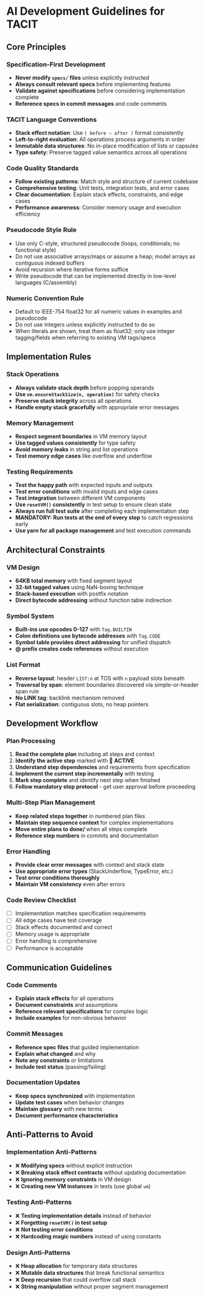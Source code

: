 # AI Development Guidelines for TACIT

## Core Principles

### Specification-First Development

- **Never modify `specs/` files** unless explicitly instructed
- **Always consult relevant specs** before implementing features
- **Validate against specifications** before considering implementation complete
- **Reference specs in commit messages** and code comments

### TACIT Language Conventions

- **Stack effect notation**: Use `( before — after )` format consistently
- **Left-to-right evaluation**: All operations process arguments in order
- **Immutable data structures**: No in-place modification of lists or capsules
- **Type safety**: Preserve tagged value semantics across all operations

### Code Quality Standards

- **Follow existing patterns**: Match style and structure of current codebase
- **Comprehensive testing**: Unit tests, integration tests, and error cases
- **Clear documentation**: Explain stack effects, constraints, and edge cases
- **Performance awareness**: Consider memory usage and execution efficiency

### Pseudocode Style Rule

- Use only C-style, structured pseudocode (loops, conditionals; no functional style)
- Do not use associative arrays/maps or assume a heap; model arrays as contiguous indexed buffers
- Avoid recursion where iterative forms suffice
- Write pseudocode that can be implemented directly in low-level languages (C/assembly)

### Numeric Convention Rule

- Default to IEEE-754 float32 for all numeric values in examples and pseudocode
- Do not use integers unless explicitly instructed to do so
- When literals are shown, treat them as float32; only use integer tagging/fields when referring to existing VM tags/specs

## Implementation Rules

### Stack Operations

- **Always validate stack depth** before popping operands
- **Use `vm.ensureStackSize(n, operation)`** for safety checks
- **Preserve stack integrity** across all operations
- **Handle empty stack gracefully** with appropriate error messages

### Memory Management

- **Respect segment boundaries** in VM memory layout
- **Use tagged values consistently** for type safety
- **Avoid memory leaks** in string and list operations
- **Test memory edge cases** like overflow and underflow

### Testing Requirements

- **Test the happy path** with expected inputs and outputs
- **Test error conditions** with invalid inputs and edge cases
- **Test integration** between different VM components
- **Use `resetVM()` consistently** in test setup to ensure clean state
- **Always run full test suite** after completing each implementation step
- **MANDATORY: Run tests at the end of every step** to catch regressions early
- **Use yarn for all package management** and test execution commands

## Architectural Constraints

### VM Design

- **64KB total memory** with fixed segment layout
- **32-bit tagged values** using NaN-boxing technique
- **Stack-based execution** with postfix notation
- **Direct bytecode addressing** without function table indirection

### Symbol System

- **Built-ins use opcodes 0-127** with `Tag.BUILTIN`
- **Colon definitions use bytecode addresses** with `Tag.CODE`
- **Symbol table provides direct addressing** for unified dispatch
- **@ prefix creates code references** without execution

### List Format

- **Reverse layout**: header `LIST:n` at TOS with `n` payload slots beneath
- **Traversal by span**: element boundaries discovered via simple-or-header span rule
- **No LINK tag**: backlink mechanism removed
- **Flat serialization**: contiguous slots, no heap pointers

## Development Workflow

### Plan Processing

1. **Read the complete plan** including all steps and context
2. **Identify the active step** marked with 🎯 **ACTIVE**
3. **Understand step dependencies** and requirements from specification
4. **Implement the current step incrementally** with testing
5. **Mark step complete** and identify next step when finished
6. **Follow mandatory stop protocol** - get user approval before proceeding

### Multi-Step Plan Management

- **Keep related steps together** in numbered plan files
- **Maintain step sequence context** for complex implementations
- **Move entire plans to done/** when all steps complete
- **Reference step numbers** in commits and documentation

### Error Handling

- **Provide clear error messages** with context and stack state
- **Use appropriate error types** (StackUnderflow, TypeError, etc.)
- **Test error conditions thoroughly**
- **Maintain VM consistency** even after errors

### Code Review Checklist

- [ ] Implementation matches specification requirements
- [ ] All edge cases have test coverage
- [ ] Stack effects documented and correct
- [ ] Memory usage is appropriate
- [ ] Error handling is comprehensive
- [ ] Performance is acceptable

## Communication Guidelines

### Code Comments

- **Explain stack effects** for all operations
- **Document constraints** and assumptions
- **Reference relevant specifications** for complex logic
- **Include examples** for non-obvious behavior

### Commit Messages

- **Reference spec files** that guided implementation
- **Explain what changed** and why
- **Note any constraints** or limitations
- **Include test status** (passing/failing)

### Documentation Updates

- **Keep specs synchronized** with implementation
- **Update test cases** when behavior changes
- **Maintain glossary** with new terms
- **Document performance characteristics**

## Anti-Patterns to Avoid

### Implementation Anti-Patterns

- ❌ **Modifying specs** without explicit instruction
- ❌ **Breaking stack effect contracts** without updating documentation
- ❌ **Ignoring memory constraints** in VM design
- ❌ **Creating new VM instances** in tests (use global `vm`)

### Testing Anti-Patterns

- ❌ **Testing implementation details** instead of behavior
- ❌ **Forgetting `resetVM()` in test setup**
- ❌ **Not testing error conditions**
- ❌ **Hardcoding magic numbers** instead of using constants

### Design Anti-Patterns

- ❌ **Heap allocation** for temporary data structures
- ❌ **Mutable data structures** that break functional semantics
- ❌ **Deep recursion** that could overflow call stack
- ❌ **String manipulation** without proper segment management
